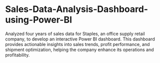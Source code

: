 # Sales-Data-Analysis-Dashboard-using-Power-BI
Analyzed four years of sales data for Staples, an office supply retail company, to develop an interactive Power BI dashboard. This dashboard provides actionable insights into sales trends, profit performance, and shipment optimization, helping the company enhance its operations and profitability.
